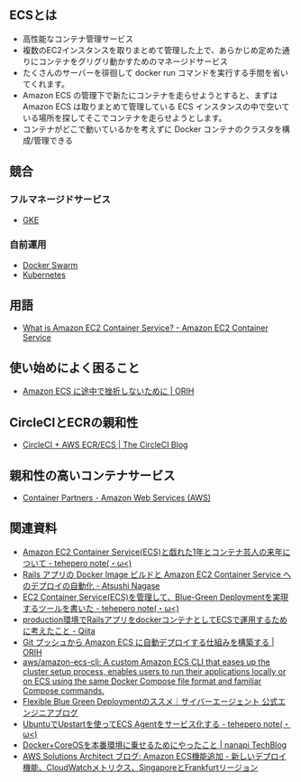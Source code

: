 ## ECSとは
* 高性能なコンテナ管理サービス
* 複数のEC2インスタンスを取りまとめて管理した上で、あらかじめ定めた通りにコンテナをグリグリ動かすためのマネージドサービス
* たくさんのサーバーを徘徊して docker run コマンドを実行する手間を省いてくれます。
* Amazon ECS の管理下で新たにコンテナを走らせようとすると、まずは Amazon ECS は取りまとめて管理している ECS インスタンスの中で空いている場所を探してそこでコンテナを走らせようとします。
* コンテナがどこで動いているかを考えずに Docker コンテナのクラスタを構成/管理できる

## 競合
### フルマネージドサービス
* [GKE](https://cloud.google.com/container-engine/?hl=ja)

### 自前運用
* [Docker Swarm](https://docs.docker.com/swarm/)
* [Kubernetes](http://kubernetes.io/)

## 用語
* [What is Amazon EC2 Container Service? - Amazon EC2 Container Service](http://docs.aws.amazon.com/ja_jp/AmazonECS/latest/developerguide/Welcome.html)

## 使い始めによく困ること
* [Amazon ECS に途中で挫折しないために | ORIH](http://orih.io/2015/12/a-few-things-i-wanted-to-know-before-playing-with-amazon-ecs/)

## CircleCIとECRの親和性
* [CircleCI + AWS ECR/ECS | The CircleCI Blog](http://blog.circleci.com/circleci-aws-ecrecs/)

## 親和性の高いコンテナサービス
* [Container Partners - Amazon Web Services (AWS)](https://aws.amazon.com/jp/containers/partners/)

## 関連資料
* [Amazon EC2 Container Service(ECS)と戯れた1年とコンテナ芸人の来年について - tehepero note(・ω<)](http://stormcat.hatenablog.com/entry/2015/12/21/210000)
* [Rails アプリの Docker Image ビルドと Amazon EC2 Container Service へのデプロイの自動化 - Atsushi Nagase](https://ja.ngs.io/2015/09/14/ecs-docker-rails/)
* [EC2 Container Service(ECS)を管理して、Blue-Green Deploymentを実現するツールを書いた - tehepero note(・ω<)](http://blog.stormcat.io/entry/2015/07/22/130000)
* [production環境でRailsアプリをdockerコンテナとしてECSで運用するために考えたこと - Qiita](http://qiita.com/joker1007/items/b8a932c1ae29705cef8d)
* [Git プッシュから Amazon ECS に自動デプロイする仕組みを構築する | ORIH](http://orih.io/2015/12/run-automated-deployment-by-git-push-with-ecs-deploy-script/)
* [aws/amazon-ecs-cli: A custom Amazon ECS CLI that eases up the cluster setup process, enables users to run their applications locally or on ECS using the same Docker Compose file format and familiar Compose commands.](https://github.com/aws/amazon-ecs-cli)
* [Flexible Blue Green Deploymentのススメ｜サイバーエージェント 公式エンジニアブログ](http://ameblo.jp/principia-ca/entry-12071871177.html)
* [UbuntuでUpstartを使ってECS Agentをサービス化する - tehepero note(・ω<)](http://blog.stormcat.io/entry/2015/08/27/120000)
* [Docker+CoreOSを本番環境に乗せるためにやったこと | nanapi TechBlog](http://blog.nanapi.co.jp/tech/2015/04/10/nanapi_on_docker/)
* [AWS Solutions Architect ブログ: Amazon ECS機能追加 - 新しいデプロイ機能、CloudWatchメトリクス、SingaporeとFrankfurtリージョン](http://aws.typepad.com/sajp/2015/12/amazon-ecs-launches-new-deployment-capabilities-cloudwatch-metrics-singapore-and-frankfurt-regions.html)
